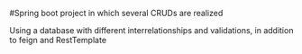 #Spring boot project in which several CRUDs are realized

Using a database with different interrelationships and validations, in addition to feign and RestTemplate